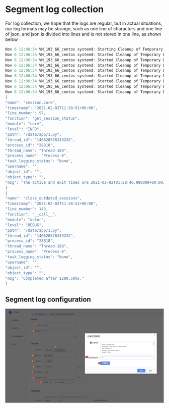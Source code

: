 # Segment log collection

For log collection, we hope that the logs are regular, but in actual situations, our log formats may be strange, such as one line of characters and one line of json, and json is divided into lines and is not stored in one line, as shown below

```go
Nov 6 12:06:34 VM_193_66_centos systemd: Starting Cleanup of Temporary Directories...
Nov 6 12:06:34 VM_193_66_centos systemd: Started Cleanup of Temporary Directories.
Nov 6 12:06:34 VM_193_66_centos systemd: Started Cleanup of Temporary Directories.
Nov 6 12:06:34 VM_193_66_centos systemd: Started Cleanup of Temporary Directories.
Nov 6 12:06:34 VM_193_66_centos systemd: Started Cleanup of Temporary Directories.
Nov 6 12:06:34 VM_193_66_centos systemd: Started Cleanup of Temporary Directories.
Nov 6 12:06:34 VM_193_66_centos systemd: Started Cleanup of Temporary Directories.
Nov 6 12:06:34 VM_193_66_centos systemd: Started Cleanup of Temporary Directories.
Nov 6 12:06:34 VM_193_66_centos systemd: Started Cleanup of Temporary Directories.
{
"name": "session.core",
"timestamp": "2021-02-02T11:38:51+08:00",
"line_number": 97,
"function": "get_session_status",
"module": "core",
"level": "INFO",
"path": "/data/app/1.py",
"thread_id": "140620576319232",
"process_id": "28818",
"thread_name": "Thread-188",
"process_name": "Process-8",
"task_logging_status": "None",
"username": "",
"object_id": "",
"object_type": "",
"msg": "The active and exit times are 2021-02-02T01:28:40.980000+00:00/2021-02-02T03:33:40.852000+00:00."
}
{
"name": "close_outdated_sessions",
"timestamp": "2021-02-02T11:38:51+08:00",
"line_number": 148,
"function": "__call__",
"module": "actor",
"level": "DEBUG",
"path": "/data/app/1.py",
"thread_id": "140620576319232",
"process_id": "28818",
"thread_name": "Thread-188",
"process_name": "Process-8",
"task_logging_status": "None",
"username": "",
"object_id": "",
"object_type": "",
"msg": "Completed after 1200.50ms."
}
```

## Segment log configuration

![](media/16619344864271.jpg)